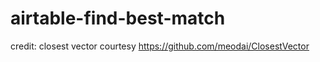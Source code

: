 # airtable-find-best-match

credit:  closest vector courtesy https://github.com/meodai/ClosestVector
